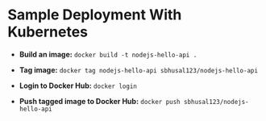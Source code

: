 # Sample Deployment With Kubernetes

- **Build an image:** ``docker build -t nodejs-hello-api .``

- **Tag image:** ``docker tag nodejs-hello-api sbhusal123/nodejs-hello-api``

- **Login to Docker Hub:** ``docker login``

- **Push tagged image to Docker Hub:** ``docker push sbhusal123/nodejs-hello-api``



